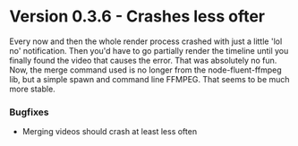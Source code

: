 # Version 0.3.6 - Crashes less ofter

Every now and then the whole render process crashed with just a little
'lol no' notification. Then you'd have to go partially render the timeline
until you finally found the video that causes the error. That was absolutely
no fun. Now, the merge command used is no longer from the node-fluent-ffmpeg
lib, but a simple spawn and command line FFMPEG. That seems to be much more
stable.

### Bugfixes
* Merging videos should crash at least less often
